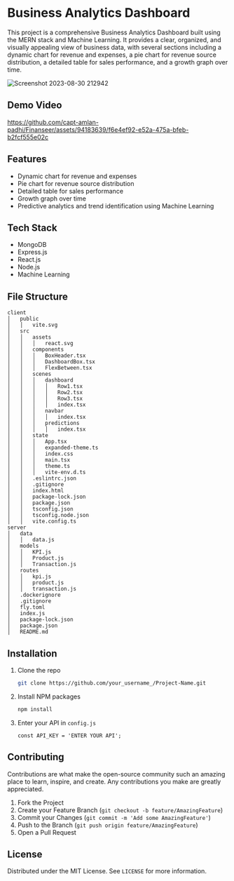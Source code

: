 
# Business Analytics Dashboard

This project is a comprehensive Business Analytics Dashboard built using the MERN stack and Machine Learning. It provides a clear, organized, and visually appealing view of business data, with several sections including a dynamic chart for revenue and expenses, a pie chart for revenue source distribution, a detailed table for sales performance, and a growth graph over time.

![Screenshot 2023-08-30 212942](https://github.com/capt-amlan-padhi/Finanseer/assets/94183639/3181403b-a257-4d1e-a5e3-1b1fa6adc8b5)


## Demo Video

https://github.com/capt-amlan-padhi/Finanseer/assets/94183639/f6e4ef92-e52a-475a-bfeb-b2fcf555e02c


## Features

- Dynamic chart for revenue and expenses
- Pie chart for revenue source distribution
- Detailed table for sales performance
- Growth graph over time
- Predictive analytics and trend identification using Machine Learning

## Tech Stack

- MongoDB
- Express.js
- React.js
- Node.js
- Machine Learning

## File Structure

```
client
│   public
│   │   vite.svg
│   src
│   │   assets
│   │   │   react.svg
│   │   components
│   │   │   BoxHeader.tsx
│   │   │   DashboardBox.tsx
│   │   │   FlexBetween.tsx
│   │   scenes
│   │   │   dashboard
│   │   │   │   Row1.tsx
│   │   │   │   Row2.tsx
│   │   │   │   Row3.tsx
│   │   │   │   index.tsx
│   │   │   navbar
│   │   │   │   index.tsx
│   │   │   predictions
│   │   │   │   index.tsx
│   │   state
│   │   │   App.tsx
│   │   │   expanded-theme.ts
│   │   │   index.css
│   │   │   main.tsx
│   │   │   theme.ts
│   │   │   vite-env.d.ts
│   │   .eslintrc.json
│   │   .gitignore
│   │   index.html
│   │   package-lock.json
│   │   package.json
│   │   tsconfig.json
│   │   tsconfig.node.json
│   │   vite.config.ts
server
│   data
│   │   data.js
│   models
│   │   KPI.js
│   │   Product.js
│   │   Transaction.js
│   routes
│   │   kpi.js
│   │   product.js
│   │   transaction.js
│   .dockerignore
│   .gitignore
│   fly.toml
│   index.js
│   package-lock.json
│   package.json
│   README.md
```

## Installation

1. Clone the repo
   ```sh
   git clone https://github.com/your_username_/Project-Name.git
   ```
2. Install NPM packages
   ```sh
   npm install
   ```
3. Enter your API in `config.js`
   ```JS
   const API_KEY = 'ENTER YOUR API';
   ```

## Contributing

Contributions are what make the open-source community such an amazing place to learn, inspire, and create. Any contributions you make are greatly appreciated.

1. Fork the Project
2. Create your Feature Branch (`git checkout -b feature/AmazingFeature`)
3. Commit your Changes (`git commit -m 'Add some AmazingFeature'`)
4. Push to the Branch (`git push origin feature/AmazingFeature`)
5. Open a Pull Request

## License

Distributed under the MIT License. See `LICENSE` for more information.


